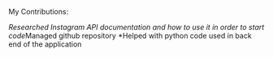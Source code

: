 My Contributions:

*Researched Instagram API documentation and how to use it in order to start code*Managed github repository
*Helped with python code used in back end of the application
